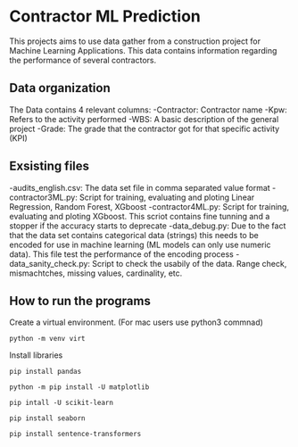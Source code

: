 # Contractor ML Prediction 

This projects aims to use data gather from a construction project for Machine Learning Applications. This data contains information regarding the performance of several contractors. 

## Data organization
The Data contains 4 relevant columns:
-Contractor: Contractor name
-Kpw: Refers to the activity performed
-WBS: A basic description of the general project
-Grade: The grade that the contractor got for that specific activity (KPI)

## Exsisting files
-audits_english.csv: The data set file in comma separated value format
-contractor3ML.py: Script for training, evaluating and ploting Linear Regression, Random Forest, XGboost
-contractor4ML.py: Script for training, evaluating and ploting XGboost. This scriot contains fine tunning and a stopper if the accuracy starts to deprecate
-data_debug.py: Due to the fact that the data set contains categorical data (strings) this needs to be encoded for use in machine learning (ML models can only use numeric data). This file test the performance of the encoding process 
-data_sanity_check.py: Script to check the usabily of the data. Range check, mismachtches, missing values, cardinality, etc.

## How to run the programs

Create a virtual environment. (For mac users use python3 commnad)
```
python -m venv virt
```

Install libraries 
```
pip install pandas

python -m pip install -U matplotlib

pip intall -U scikit-learn

pip install seaborn

pip install sentence-transformers


